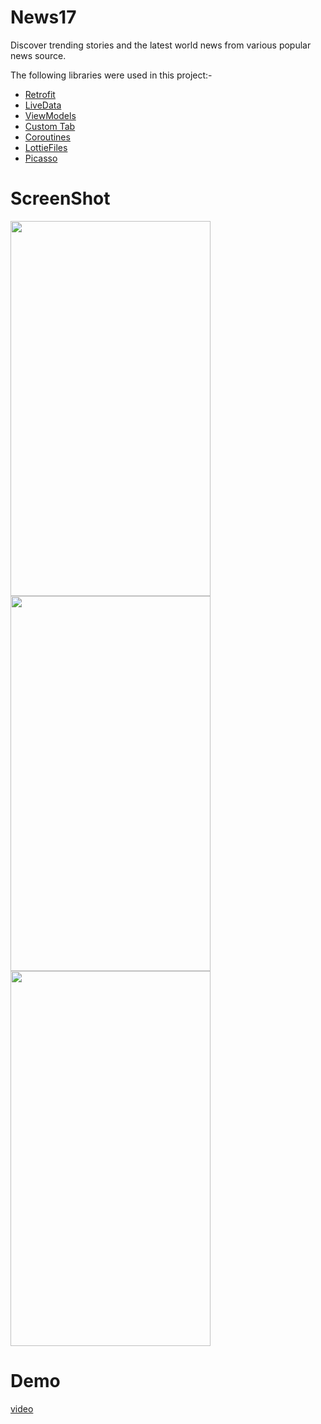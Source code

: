 # News17
Discover trending stories and the latest world news from various popular news source.


The following libraries were used in this project:-

-  [Retrofit](https://square.github.io/retrofit/)
-  [LiveData](https://developer.android.com/topic/libraries/architecture/livedata)
-  [ViewModels](https://developer.android.com/topic/libraries/architecture/viewmodel)
-  [Custom Tab](https://developer.android.com/topic/libraries/architecture/viewmodel)
-  [Coroutines](https://developer.android.com/kotlin/coroutines)
-  [LottieFiles](https://lottiefiles.com/)
-  [Picasso](https://github.com/square/picasso)



# ScreenShot
<img src="https://user-images.githubusercontent.com/79453374/147771853-f4737973-236c-4a5c-aa43-0830e282ed9a.jpg" width="320px" height="600px"/> <img src="https://user-images.githubusercontent.com/79453374/147772515-540fd174-76ae-4a07-aa86-f32e46c680cd.jpg" width="320px" height="600px"/>  <img src="https://user-images.githubusercontent.com/79453374/147772645-f59f0713-528b-4b53-8973-58e707d2555b.jpg" width="320px" height="600px"/>

# Demo
[video](https://www.youtube.com/watch?v=dtXd_jJeM_A)


